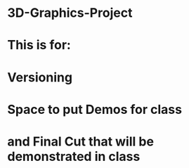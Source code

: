 # 3D-Graphics-Project
# This is for:
# Versioning
# Space to put Demos for class
# and Final Cut that will be demonstrated in class
